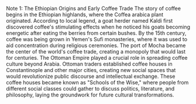 Note 1: The Ethiopian Origins and Early Coffee Trade
The story of coffee begins in the Ethiopian highlands, where the Coffea arabica plant originated. According to local legend, a goat herder named Kaldi first discovered coffee's stimulating effects when he noticed his goats becoming energetic after eating the berries from certain bushes. By the 15th century, coffee was being grown in Yemen's Sufi monasteries, where it was used to aid concentration during religious ceremonies. The port of Mocha became the center of the world's coffee trade, creating a monopoly that would last for centuries.
The Ottoman Empire played a crucial role in spreading coffee culture beyond Arabia. Ottoman traders established coffee houses in Constantinople and other major cities, creating new social spaces that would revolutionize public discourse and intellectual exchange. These coffee houses became known as "Schools of the Wise," where people from different social classes could gather to discuss politics, literature, and philosophy, laying the groundwork for future cultural transformations.
